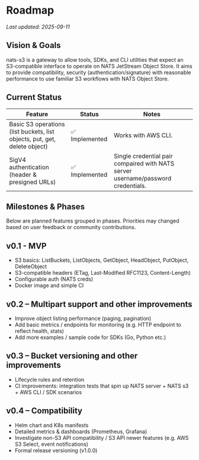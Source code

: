 # Roadmap

_Last updated: 2025-09-11_

## Vision & Goals

nats-s3 is a gateway to allow tools, SDKs, and CLI utilities that expect an S3-compatible interface to operate on 
NATS JetStream Object Store. 
It aims to provide compatibility, security (authentication/signature) with reasonable performance to use familiar 
S3 workflows with NATS Object Store.


## Current Status

| Feature | Status | Notes                                                                            |
|---|---|----------------------------------------------------------------------------------|
| Basic S3 operations (list buckets, list objects, put, get, delete object) | ✅ Implemented | Works with AWS CLI.                                                              |
| SigV4 authentication (header & presigned URLs) | ✅ Implemented | Single credential pair compaired with NATS server username/password credentials. |


## Milestones & Phases

Below are planned features grouped in phases. Priorities may changed based on user feedback or community contributions.

## v0.1 - MVP
- S3 basics: ListBuckets, ListObjects, GetObject, HeadObject, PutObject, DeleteObject
- S3-compatible headers (ETag, Last-Modified RFC1123, Content-Length)
- Configurable auth (NATS creds)
- Docker image and simple CI

## v0.2 – Multipart support and other improvements
- Improve object listing performance (paging, pagination)
- Add basic metrics / endpoints for monitoring (e.g. HTTP endpoint to reflect health, stats)
- Add more examples / sample code for SDKs (Go, Python etc.)

## v0.3 – Bucket versioning and other improvements
- Lifecycle rules and retention
- CI improvements: integration tests that spin up NATS server + NATS s3 + AWS CLI / SDK scenarios

## v0.4 – Compatibility
- Helm chart and K8s manifests
- Detailed metrics & dashboards (Prometheus, Grafana)
- Investigate non-S3 API compatibility / S3 API newer features (e.g. AWS S3 Select, event notifications)
- Formal release versioning (v1.0.0)

